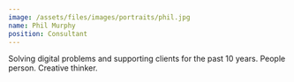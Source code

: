 ```yaml
---
image: /assets/files/images/portraits/phil.jpg
name: Phil Murphy
position: Consultant
---
```

Solving digital problems and supporting clients for the past 10 years. People person. Creative thinker.
